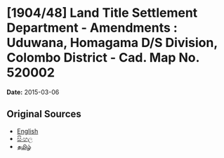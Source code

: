 # [1904/48] Land Title Settlement Department - Amendments : Uduwana, Homagama D/S Division, Colombo District - Cad. Map No. 520002

**Date:** 2015-03-06

## Original Sources

- [English](https://documents.gov.lk/view/extra-gazettes/2015/3/1904-48_E.pdf)
- [සිංහල](https://documents.gov.lk/view/extra-gazettes/2015/3/1904-48_S.pdf)
- [தமிழ்](https://documents.gov.lk/view/extra-gazettes/2015/3/1904-48_T.pdf)
